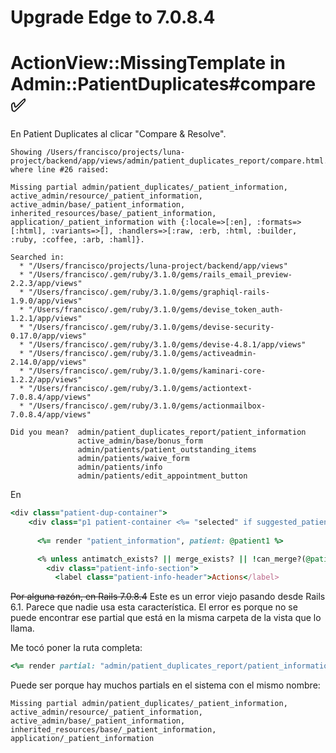 # Upgrade Edge to 7.0.8.4

# ActionView::MissingTemplate in Admin::PatientDuplicates#compare ✅

En Patient Duplicates al clicar "Compare & Resolve".

```
Showing /Users/francisco/projects/luna-project/backend/app/views/admin/patient_duplicates_report/compare.html.erb where line #26 raised:

Missing partial admin/patient_duplicates/_patient_information, active_admin/resource/_patient_information, active_admin/base/_patient_information, inherited_resources/base/_patient_information, application/_patient_information with {:locale=>[:en], :formats=>[:html], :variants=>[], :handlers=>[:raw, :erb, :html, :builder, :ruby, :coffee, :arb, :haml]}.

Searched in:
  * "/Users/francisco/projects/luna-project/backend/app/views"
  * "/Users/francisco/.gem/ruby/3.1.0/gems/rails_email_preview-2.2.3/app/views"
  * "/Users/francisco/.gem/ruby/3.1.0/gems/graphiql-rails-1.9.0/app/views"
  * "/Users/francisco/.gem/ruby/3.1.0/gems/devise_token_auth-1.2.1/app/views"
  * "/Users/francisco/.gem/ruby/3.1.0/gems/devise-security-0.17.0/app/views"
  * "/Users/francisco/.gem/ruby/3.1.0/gems/devise-4.8.1/app/views"
  * "/Users/francisco/.gem/ruby/3.1.0/gems/activeadmin-2.14.0/app/views"
  * "/Users/francisco/.gem/ruby/3.1.0/gems/kaminari-core-1.2.2/app/views"
  * "/Users/francisco/.gem/ruby/3.1.0/gems/actiontext-7.0.8.4/app/views"
  * "/Users/francisco/.gem/ruby/3.1.0/gems/actionmailbox-7.0.8.4/app/views"

Did you mean?  admin/patient_duplicates_report/patient_information
               active_admin/base/bonus_form
               admin/patients/patient_outstanding_items
               admin/patients/waive_form
               admin/patients/info
               admin/patients/edit_appointment_button
```

En
```ruby
<div class="patient-dup-container">
    <div class="p1 patient-container <%= "selected" if suggested_patient(@patient1, @patient2) == @patient1 %>">
    
      <%= render "patient_information", patient: @patient1 %>

      <% unless antimatch_exists? || merge_exists? || !can_merge?(@patient1, @patient2) %>
        <div class="patient-info-section">
          <label class="patient-info-header">Actions</label>
```

~~Por alguna razón, en Rails 7.0.8.4~~ Este es un error viejo pasando desde Rails 6.1. Parece que nadie usa esta característica. El error es porque no se puede encontrar ese partial que está en la misma carpeta de la vista que lo llama.

Me tocó poner la ruta completa:
```ruby
<%= render partial: "admin/patient_duplicates_report/patient_information", locals: { patient: @patient1 } %>
```

Puede ser porque hay muchos partials en el sistema con el mismo nombre:
```
Missing partial admin/patient_duplicates/_patient_information, active_admin/resource/_patient_information, active_admin/base/_patient_information, inherited_resources/base/_patient_information, application/_patient_information
```